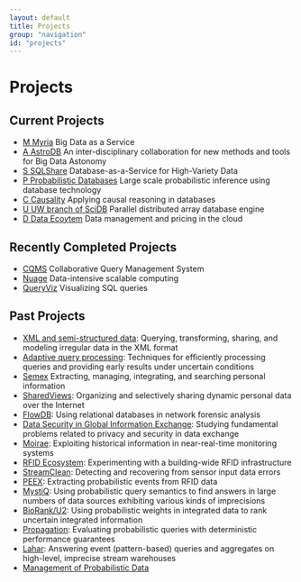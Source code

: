 ```yaml
---
layout: default
title: Projects
group: "navigation"
id: "projects"
---
```


<link rel="stylesheet" href="css/projects.css">

# Projects

## Current Projects

* [M Myria](http://myria.cs.washington.edu) Big Data as a Service
* [A AstroDB](http://db.cs.washington.edu/astrodb/) An inter-disciplinary collaboration for new methods and tools for Big Data Astonomy
* [S SQLShare](http://escience.washington.edu/sqlshare) Database-as-a-Service for High-Variety Data
* [P Probabilistic Databases](http://http://homes.cs.washington.edu/~suciu/project-querycompilation.html) Large scale probabilistic inference using database technology
* [C Causality](http://people.cs.umass.edu/~ameli/projects/causality/) Applying causal reasoning in databases
* [U UW branch of SciDB](http://scidb.cs.washington.edu) Parallel distributed array database engine
* [D Data Eco$y$tem](http://cloud-data-pricing.cs.washington.edu) Data management and pricing in the cloud

## Recently Completed Projects

* [CQMS](http://cqms.cs.washington.edu/CQMS.html) Collaborative Query Management System
* [Nuage](http://db.cs.washington.edu/nuage/) Data-intensive scalable computing
* [QueryViz](http://queryviz.com) Visualizing SQL queries

## Past Projects

* [XML and semi-structured data](http://db.cs.washington.edu/xml.html): Querying, transforming, sharing, and modeling irregular data in the XML format
* [Adaptive query processing](http://db.cs.washington.edu/adaptive.html): Techniques for efficiently processing queries and providing early results under uncertain conditions
* [Semex](http://db.cs.washington.edu/semex/semex.html) Extracting, managing, integrating, and searching personal information
* [SharedViews](http://db.cs.washington.edu/sharedviews/sharedviews.html): Organizing and selectively sharing dynamic personal data over the Internet
* [FlowDB](http://db.cs.washington.edu/nids/ovmi.html): Using relational databases in network forensic analysis
* [Data Security in Global Information Exchange](http://www.cs.washington.edu/homes/suciu/project-security.html): Studying fundamental problems related to privacy and security in data exchange
* [Moirae](http://db.cs.washington.edu/moirae/): Exploiting historical information in near-real-time monitoring systems
* [RFID Ecosystem](http://rfid.cs.washington.edu/): Experimenting with a building-wide RFID infrastructure
* [StreamClean](http://db.cs.washington.edu/streamclean/): Detecting and recovering from sensor input data errors
* [PEEX](http://db.cs.washington.edu/peex/): Extracting probabilistic events from RFID data
* [MystiQ](http://www.cs.washington.edu/homes/suciu/project-mystiq.html): Using probabilistic query semantics to find answers in large numbers of data sources exhibiting various kinds of imprecisions
* [BioRank/U2](http://biomediator.org/): Using probabilistic weights in integrated data to rank uncertain integrated information
* [Propagation](http://db.cs.washington.edu/propagation/): Evaluating probabilistic queries with deterministic performance guarantees
* [Lahar](http://lahar.cs.washington.edu/): Answering event (pattern-based) queries and aggregates on high-level, imprecise stream warehouses
* [Management of Probabilistic Data](http://www.cs.washington.edu/homes/suciu/project-probDB.html)